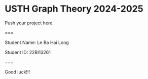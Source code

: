 # USTH Graph Theory 2024-2025

Push your project here.

===

Student Name: Le Ba Hai Long

Student ID: 22BI13261

===

Good luck!!!
